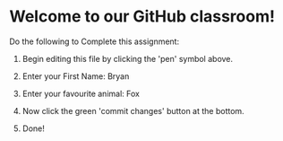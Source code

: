 # Welcome to our GitHub classroom!

Do the following to Complete this assignment:

1. Begin editing this file by clicking the 'pen' symbol above.

2. Enter your First Name: Bryan

3. Enter your favourite animal: Fox

4. Now click the green 'commit changes' button at the bottom.

5. Done!
